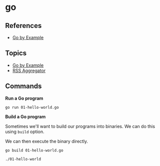 # go

## References

- [Go by Example](https://gobyexample.com)

## Topics

- [Go by Example](gobyexample)
- [RSS Aggregator](rss-aggregator)

## Commands

**Run a Go program**

```shell
go run 01-hello-world.go
```

**Build a Go program**

Sometimes we'll want to build our programs into binaries. We can do this using `build` option.

We can then execute the binary directly.

```shell
go build 01-hello-world.go

./01-hello-world
```
